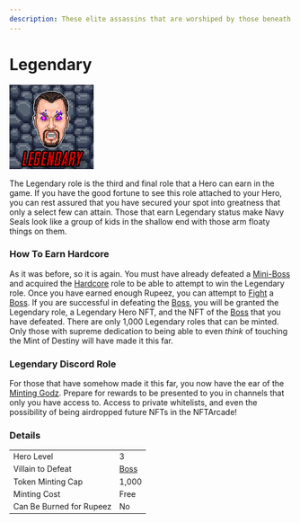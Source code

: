 ```yaml
---
description: These elite assassins that are worshiped by those beneath them
---
```


# Legendary

![Legendary Role #9131](../../.gitbook/assets/9131.png)

The Legendary role is the third and final role that a Hero can earn in the game. If you have the good fortune to see this role attached to your Hero, you can rest assured that you have secured your spot into greatness that only a select few can attain. Those that earn Legendary status make Navy Seals look like a group of kids in the shallow end with those arm floaty things on them.

### How To Earn Hardcore

As it was before, so it is again. You must have already defeated a [Mini-Boss](../villains/mini-boss.md) and acquired the [Hardcore](hardcore.md) role to be able to attempt to win the Legendary role. Once you have earned enough Rupeez, you can attempt to [Fight](../../gameplay/fighting.md) a [Boss](../villains/boss.md). If you are successful in defeating the [Boss](../villains/boss.md), you will be granted the Legendary role, a Legendary Hero NFT, and the NFT of the [Boss](../villains/boss.md) that you have defeated. There are only 1,000 Legendary roles that can be minted. Only those with supreme dedication to being able to even _think_ of touching the Mint of Destiny will have made it this far.

### Legendary Discord Role

For those that have somehow made it this far, you now have the ear of the [Minting Godz](../../about/minting-godz.md). Prepare for rewards to be presented to you in channels that only you have access to. Access to private whitelists, and even the possibility of being airdropped future NFTs in the NFTArcade!

### Details

|                          |                             |
| ------------------------ | --------------------------- |
| Hero Level               | 3                           |
| Villain to Defeat        | [Boss](../villains/boss.md) |
| Token Minting Cap        | 1,000                       |
| Minting Cost             | Free                        |
| Can Be Burned for Rupeez | No                          |

